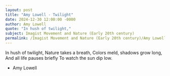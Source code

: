 ```yaml
---
layout: post
title: "Amy Lowell - Twilight"
date: 2024-12-30 12:00:00 -0000
author: Amy Lowell
quote: "In hush of twilight,"
subject: Imagist Movement and Nature (Early 20th century)
permalink: /Imagist Movement and Nature (Early 20th century)/Amy Lowell/Amy Lowell - Twilight
---
```


In hush of twilight,
Nature takes a breath,
Colors meld, shadows grow long,
And all life pauses briefly
To watch the sun dip low.

- Amy Lowell
